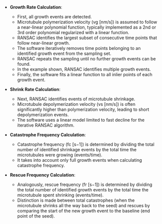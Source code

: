 - **Growth Rate Calculation**:
  - First, all growth events are detected.
  - Microtubule polymerization velocity (vg [nm/s]) is assumed to follow a near-linear polynomial function, typically implemented as a 2nd or 3rd order polynomial regularized with a linear function.
  - RANSAC identifies the largest subset of consecutive time points that follow near-linear growth.
  - The software iteratively removes time points belonging to an identified growth event from the sampling set.
  - RANSAC repeats the sampling until no further growth events can be found.
  - In the example shown, RANSAC identifies multiple growth events.
  - Finally, the software fits a linear function to all inlier points of each growth event.

- **Shrink Rate Calculation**:
  - Next, RANSAC identifies events of microtubule shrinkage.
  - Microtubule depolymerization velocity (vs [nm/s]) is often significantly higher than polymerization velocity, leading to short depolymerization events.
  - The software uses a linear model limited to fast decline for the iterative RANSAC algorithm.

- **Catastrophe Frequency Calculation**:
  - Catastrophe frequency (fc [s−1]) is determined by dividing the total number of identified shrinkage events by the total time the microtubules were growing (events/time).
  - It takes into account only full growth events when calculating catastrophe frequency.

- **Rescue Frequency Calculation**:
  - Analogously, rescue frequency (fr [s−1]) is determined by dividing the total number of identified growth events by the total time the microtubule spent shrinking (events/time).
  - Distinction is made between total catastrophes (when the microtubule shrinks all the way back to the seed) and rescues by comparing the start of the new growth event to the baseline (end point of the seed).
